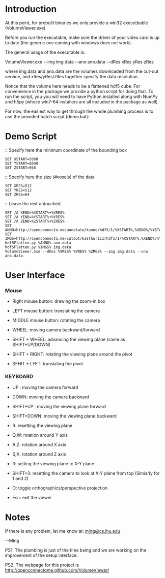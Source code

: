 Introduction
============

At this point, for prebuilt binaries we only provide a win32 executbable
(VolumeViewer.exe).

Before you run the executable, make sure the driver of your video card is 
up to date (the generic one coming with windows does not work).

The general usage of the executable is:

VolumeViewer.exe --img img.data --ano ano.data --dRes xRes yRes zRes

where img.data and ano.data are the volumes downloaded from the cut-out service,
and xRes/yRes/zRes together specify the data resolution.

Notice that the volume here needs to be a flattened hdf5 cube. For convenience
in the package we provide a python script for doing that. To run the script, you
you will need to have Python installed along with NumPy and h5py (whose win7-64
installers are all included in the package as well). 

For now, the easiest way to get through the whole plumbing process is to use 
the provided batch script (demo.bat):

Demo Script
===========

:: Specify here the minimum coordinate of the bounding box

    SET XSTART=5000
    SET YSTART=8000
    SET ZSTART=968

:: Specify here the size (#voxels) of the data

    SET XRES=512
    SET YRES=512
    SET ZRES=64

:: Leave the rest untouched

    SET /A XEND=%XSTART%+%XRES%
    SET /A YEND=%YSTART%+%YRES%
    SET /A ZEND=%ZSTART%+%ZRES%
    SET ANNO=http://openconnecto.me/annotate/kanno/hdf5/1/%XSTART%,%XEND%/%YSTART%,%YEND%/%ZSTART%,%ZEND%/
    SET IMGS=http://openconnecto.me/cutout/kasthuri11/hdf5/1/%XSTART%,%XEND%/%YSTART%,%YEND%/%ZSTART%,%ZEND%/
    hdf5Flatten.py %ANNO% ano.data
    hdf5Flatten.py %IMGS% img.data
    VolumeViewer.exe --dRes %XRES% %YRES% %ZRES% --img img.data --ano ano.data


User Interface
==============

### Mouse


* Right  mouse button: drawing the zoom-in box
* LEFT   mouse button: translating the camera
* MIDDLE mouse button: rotating the camera

* WHEEL: moving camera backward/forward

* SHIFT + WHEEL: advancing the viewing plane (same as SHIFT+UP/DOWN)
* SHIFT + RIGHT: rotating the viewing plane around the pivot
* SFHIT + LEFT:  translating the pivot


### KEYBOARD

* UP  : moving the camera forward
* DOWN: moving the camera backward
* SHIFT+UP  : moving the viewing plane forward
* SHIFT+DOWN: moving the viewing plane backward

* R: resetting the viewing plane

* Q,W: rotation around Y axis
* A,Z: rotation around X axis
* S,X: rotation around Z axis

* 3: setting the viewing plane to X-Y plane 
* SHIFT+3: resetting the camera to look at X-Y plane from top
(Simiarly for 1 and 2)

* O: toggle orthographics/perspective projection
* Esc: exit the viewer


Notes
=====


If there is any problem, let me know at: ming@cs.jhu.edu

--Ming


PS1. The plumbing is just of the time being and we are working on the improvement 
of the setup interface.

PS2. The webpage for this project is http://openconnectome.github.com/VolumeViewer/


